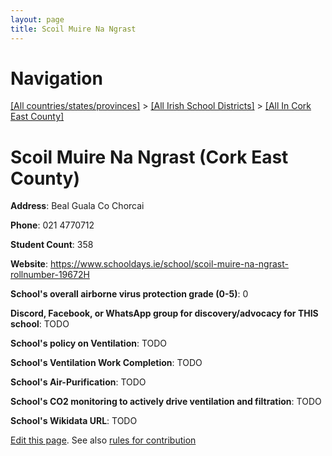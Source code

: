 ```yaml
---
layout: page
title: Scoil Muire Na Ngrast
---
```

# Navigation

[[All countries/states/provinces]](../../..) > [[All Irish School Districts]](../..) > [[All In Cork East County]](..)

# Scoil Muire Na Ngrast (Cork East County)

**Address**: Beal Guala Co Chorcai

**Phone**: 021 4770712

**Student Count**: 358

**Website**: <https://www.schooldays.ie/school/scoil-muire-na-ngrast-rollnumber-19672H>

**School's overall airborne virus protection grade (0-5)**: 0

**Discord, Facebook, or WhatsApp group for discovery/advocacy for THIS school**: TODO

**School's policy on Ventilation**: TODO

**School's Ventilation Work Completion**: TODO

**School's Air-Purification**: TODO

**School's CO2 monitoring to actively drive ventilation and filtration**: TODO

**School's Wikidata URL**: TODO


[Edit this page](https://github.com/ventilate-schools/Ireland/edit/main/./Cork_East_County/Scoil_Muire_Na_Ngrast.md). See also [rules for contribution](../../../contribution-rules/)